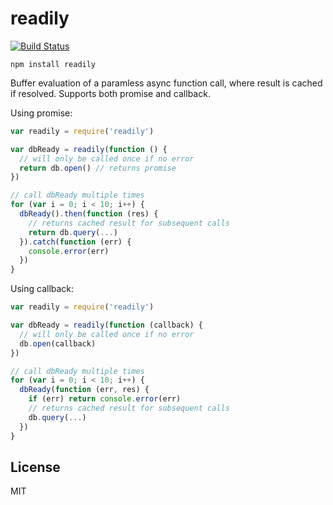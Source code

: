 # readily

[![Build Status](https://travis-ci.org/cshum/readily.svg)](https://travis-ci.org/cshum/readily)

```
npm install readily
```

Buffer evaluation of a paramless async function call, where result is cached if resolved. 
Supports both promise and callback.

Using promise:

```js
var readily = require('readily')

var dbReady = readily(function () {
  // will only be called once if no error
  return db.open() // returns promise
})

// call dbReady multiple times
for (var i = 0; i < 10; i++) {
  dbReady().then(function (res) {
    // returns cached result for subsequent calls
    return db.query(...)
  }).catch(function (err) {
    console.error(err)
  })
}

```
Using callback:

```js
var readily = require('readily')

var dbReady = readily(function (callback) {
  // will only be called once if no error
  db.open(callback)
})

// call dbReady multiple times
for (var i = 0; i < 10; i++) {
  dbReady(function (err, res) {
    if (err) return console.error(err)
    // returns cached result for subsequent calls
    db.query(...)
  })
}

```

## License

MIT
